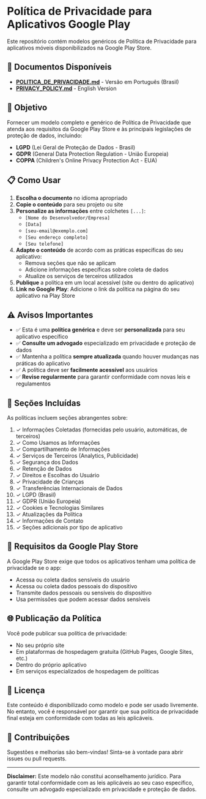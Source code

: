# Política de Privacidade para Aplicativos Google Play

Este repositório contém modelos genéricos de Política de Privacidade para aplicativos móveis disponibilizados na Google Play Store.

## 📄 Documentos Disponíveis

- **[POLITICA_DE_PRIVACIDADE.md](POLITICA_DE_PRIVACIDADE.md)** - Versão em Português (Brasil)
- **[PRIVACY_POLICY.md](PRIVACY_POLICY.md)** - English Version

## 🎯 Objetivo

Fornecer um modelo completo e genérico de Política de Privacidade que atenda aos requisitos da Google Play Store e às principais legislações de proteção de dados, incluindo:

- **LGPD** (Lei Geral de Proteção de Dados - Brasil)
- **GDPR** (General Data Protection Regulation - União Europeia)
- **COPPA** (Children's Online Privacy Protection Act - EUA)

## 📋 Como Usar

1. **Escolha o documento** no idioma apropriado
2. **Copie o conteúdo** para seu projeto ou site
3. **Personalize as informações** entre colchetes `[...]`:
   - `[Nome do Desenvolvedor/Empresa]`
   - `[Data]`
   - `[seu-email@exemplo.com]`
   - `[Seu endereço completo]`
   - `[Seu telefone]`
4. **Adapte o conteúdo** de acordo com as práticas específicas do seu aplicativo:
   - Remova seções que não se aplicam
   - Adicione informações específicas sobre coleta de dados
   - Atualize os serviços de terceiros utilizados
5. **Publique** a política em um local acessível (site ou dentro do aplicativo)
6. **Link no Google Play**: Adicione o link da política na página do seu aplicativo na Play Store

## ⚠️ Avisos Importantes

- ✅ Esta é uma **política genérica** e deve ser **personalizada** para seu aplicativo específico
- ✅ **Consulte um advogado** especializado em privacidade e proteção de dados
- ✅ Mantenha a política **sempre atualizada** quando houver mudanças nas práticas do aplicativo
- ✅ A política deve ser **facilmente acessível** aos usuários
- ✅ **Revise regularmente** para garantir conformidade com novas leis e regulamentos

## 🔧 Seções Incluídas

As políticas incluem seções abrangentes sobre:

1. ✓ Informações Coletadas (fornecidas pelo usuário, automáticas, de terceiros)
2. ✓ Como Usamos as Informações
3. ✓ Compartilhamento de Informações
4. ✓ Serviços de Terceiros (Analytics, Publicidade)
5. ✓ Segurança dos Dados
6. ✓ Retenção de Dados
7. ✓ Direitos e Escolhas do Usuário
8. ✓ Privacidade de Crianças
9. ✓ Transferências Internacionais de Dados
10. ✓ LGPD (Brasil)
11. ✓ GDPR (União Europeia)
12. ✓ Cookies e Tecnologias Similares
13. ✓ Atualizações da Política
14. ✓ Informações de Contato
15. ✓ Seções adicionais por tipo de aplicativo

## 📱 Requisitos da Google Play Store

A Google Play Store exige que todos os aplicativos tenham uma política de privacidade se o app:

- Acessa ou coleta dados sensíveis do usuário
- Acessa ou coleta dados pessoais do dispositivo
- Transmite dados pessoais ou sensíveis do dispositivo
- Usa permissões que podem acessar dados sensíveis

## 🌐 Publicação da Política

Você pode publicar sua política de privacidade:

- No seu próprio site
- Em plataformas de hospedagem gratuita (GitHub Pages, Google Sites, etc.)
- Dentro do próprio aplicativo
- Em serviços especializados de hospedagem de políticas

## 📝 Licença

Este conteúdo é disponibilizado como modelo e pode ser usado livremente. No entanto, você é responsável por garantir que sua política de privacidade final esteja em conformidade com todas as leis aplicáveis.

## 🤝 Contribuições

Sugestões e melhorias são bem-vindas! Sinta-se à vontade para abrir issues ou pull requests.

---

**Disclaimer:** Este modelo não constitui aconselhamento jurídico. Para garantir total conformidade com as leis aplicáveis ao seu caso específico, consulte um advogado especializado em privacidade e proteção de dados.
